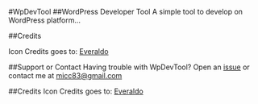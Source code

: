 #WpDevTool
##WordPress Developer Tool
A simple tool to develop on WordPress platform...

##Credits

Icon Credits goes to: [Everaldo](http://www.everaldo.com)

##Support or Contact
Having trouble with WpDevTool? Open an [issue](https://github.com/micc83/WpDevTool/issues) or contact me at micc83@gmail.com

##Credits
Icon Credits goes to: [Everaldo](http://www.everaldo.com)
